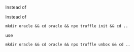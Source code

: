 Instead of 

Instead of 
```
mkdir oracle && cd oracle && npx truffle init && cd ..
```

use 

```
mkdir oracle && cd oracle && npx truffle unbox && cd ..
```
